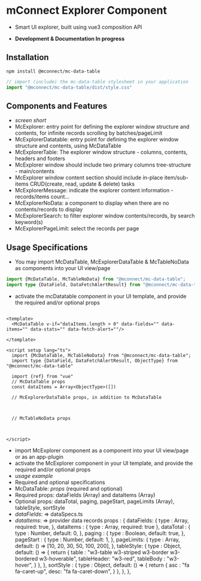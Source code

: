 # mConnect Explorer Component

- Smart UI explorer, built using vue3 composition API

- **Development & Documentation In progress**

## Installation
```npm
npm install @mconnect/mc-data-table

```

```ts
// import (include) the mc-data-table stylesheet in your application
import "@mconnect/mc-data-table/dist/style.css"

```

## Components and Features

- *screen short*
- McExplorer: entry point for defining the explorer window structure and contents, for infinite records scrolling by batches/pageLimit
- McExplorerDatatable: entry point for defining the explorer window structure and contents, using McDataTable
- McExplorerTable: The explorer window structure - columns, contents, headers and footers
- McExplorer window should include two primary columns tree-structure - main/contents
- McExplorer window content section should include in-place item/sub-items CRUD(create, read, update & delete) tasks
- McExplorerMessage: indicate the explorer content information - records/items count... 
- McExplorerNoData: a component to display when there are no contents/records to display
- McExplorerSearch: to filter explorer window contents/records, by search keyword(s)
- McExplorerPageLimit: select the records per page


## Usage Specifications

- You may import McDataTable, McExplorerDataTable & McTableNoData as components into your UI view/page

```ts
import {McDataTable, McTableNoData} from "@mconnect/mc-data-table";
import type {DataField, DataFetchAlertResult} from "@mconnect/mc-data-table"

```
- activate the mcDatatable component in your UI template, and provide the required and/or optional props

```vue

<template>
  <McDataTable v-if="dataItems.length > 0" data-fields="" data-items="" data-stats="" data-fetch-alert=""/>

</template>

<script setup lang="ts">
  import {McDataTable, McTableNoData} from "@mconnect/mc-data-table";
  import type {DataField, DataFetchAlertResult, ObjectType} from "@mconnect/mc-data-table"
  
  import {ref} from "vue"
  // McDataTable props
  const dataItems = Array<ObjectType>([])

  // McExplorerDataTable props, in addition to McDataTable
  


  // McTableNoData props
  
  

</script>

```

- import McExplorer component as a component into your UI view/page or as an app-plugin
- activate the McExplorer component in your UI template, and provide the required and/or optional props
- *usage example*
- Required and optional specifications
- McDataTable: *props* (required and optional)
- Required props: dataFields (Array<object>) and dataItems (Array<object>)
- Optional props: dataTotal, paging, pageStart, pageLimits (Array<number>), tableStyle, sortStyle
- *dataFields*: => dataSpecs.ts
- *dataItems*: => provider data records
  props     : {
  dataFields: {
  type    : Array,
  required: true,
  },
  dataItems : {
  type    : Array,
  required: true
  },
  dataTotal : {
  type   : Number,
  default: 0,
  },
  paging    : {
  type   : Boolean,
  default: true,
  },
  pageStart : {
  type   : Number,
  default: 1,
  },
  pageLimits: {
  type   : Array,
  default: () => [10, 20, 30, 50, 100, 200],
  },
  tableStyle: {
  type   : Object,
  default: () => {
  return {
  table      : "w3-table w3-striped w3-border w3-bordered w3-hoverable",
  tableHeader: "w3-red",
  tableBody  : "w3-hover",
  }
  },
  },
  sortStyle : {
  type   : Object,
  default: () => {
  return {
  asc : "fa fa-caret-up",
  desc: "fa fa-caret-down",
  }
  },
  },
  },
